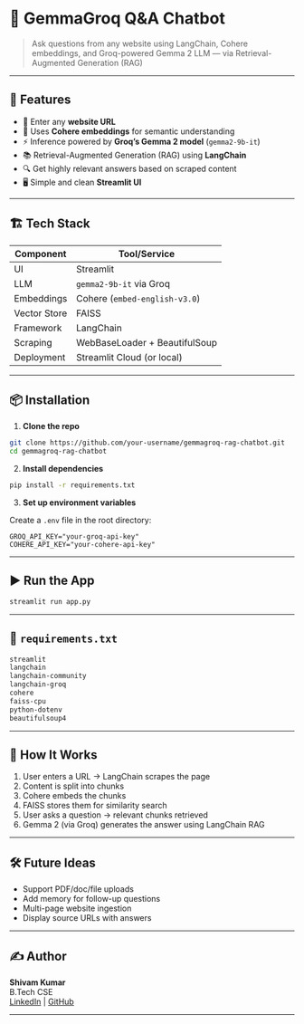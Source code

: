 # 🤖 GemmaGroq Q&A Chatbot

> Ask questions from any website using LangChain, Cohere embeddings, and Groq-powered Gemma 2 LLM — via Retrieval-Augmented Generation (RAG)

---

## 🚀 Features

- 🔗 Enter any **website URL**
- 🧠 Uses **Cohere embeddings** for semantic understanding
- ⚡ Inference powered by **Groq’s Gemma 2 model** (`gemma2-9b-it`)
- 📚 Retrieval-Augmented Generation (RAG) using **LangChain**
- 🔍 Get highly relevant answers based on scraped content
- 🖥️ Simple and clean **Streamlit UI**

---

## 🏗️ Tech Stack

| Component       | Tool/Service                     |
|----------------|----------------------------------|
| UI             | Streamlit                        |
| LLM            | `gemma2-9b-it` via Groq           |
| Embeddings     | Cohere (`embed-english-v3.0`)    |
| Vector Store   | FAISS                            |
| Framework      | LangChain                        |
| Scraping       | WebBaseLoader + BeautifulSoup    |
| Deployment     | Streamlit Cloud (or local)       |

---

## 📦 Installation

1. **Clone the repo**

```bash
git clone https://github.com/your-username/gemmagroq-rag-chatbot.git
cd gemmagroq-rag-chatbot
```

2. **Install dependencies**

```bash
pip install -r requirements.txt
```

3. **Set up environment variables**

Create a `.env` file in the root directory:

```env
GROQ_API_KEY="your-groq-api-key"
COHERE_API_KEY="your-cohere-api-key"
```

---

## ▶️ Run the App

```bash
streamlit run app.py
```

---

## 📄 `requirements.txt`

```txt
streamlit
langchain
langchain-community
langchain-groq
cohere
faiss-cpu
python-dotenv
beautifulsoup4
```

---

## 🧠 How It Works

1. User enters a URL → LangChain scrapes the page
2. Content is split into chunks
3. Cohere embeds the chunks
4. FAISS stores them for similarity search
5. User asks a question → relevant chunks retrieved
6. Gemma 2 (via Groq) generates the answer using LangChain RAG

---

## 🛠️ Future Ideas

- Support PDF/doc/file uploads
- Add memory for follow-up questions
- Multi-page website ingestion
- Display source URLs with answers

---

## ✍️ Author

**Shivam Kumar**  
B.Tech CSE  
[LinkedIn](https://www.linkedin.com/in/shivam-kumar-49b954251/) | [GitHub](https://github.com/shivamkumar4756)

---
